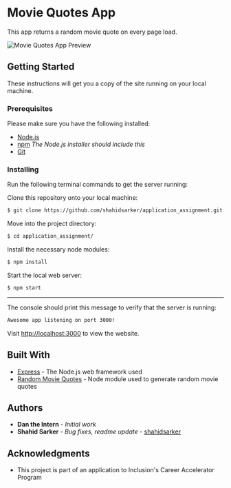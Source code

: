 # Movie Quotes App

This app returns a random movie quote on every page load.

![Movie Quotes App Preview](app.gif)

## Getting Started

These instructions will get you a copy of the site running on your local machine.

### Prerequisites

Please make sure you have the following installed:

- [Node.js](https://nodejs.org/en/)
- [npm](https://www.npmjs.com/) _The Node.js installer should include this_
- [Git](https://git-scm.com/)

### Installing

Run the following terminal commands to get the server running:

Clone this repository onto your local machine:

```bash
$ git clone https://github.com/shahidsarker/application_assignment.git
```

Move into the project directory:

```bash
$ cd application_assignment/
```

Install the necessary node modules:

```bash
$ npm install
```

Start the local web server:

```bash
$ npm start
```

---

The console should print this message to verify that the server is running:

```bash
Awesome app listening on port 3000!
```

Visit [http://localhost:3000](http://localhost:3000) to view the website.

## Built With

- [Express](https://expressjs.com/) - The Node.js web framework used
- [Random Movie Quotes](https://www.npmjs.com/package/random-movie-quotes) - Node module used to generate random movie quotes

## Authors

- **Dan the Intern** - _Initial work_
- **Shahid Sarker** - _Bug fixes, readme update_ - [shahidsarker](https://github.com/shahidsarker)

## Acknowledgments

- This project is part of an application to Inclusion's Career Accelerator Program
